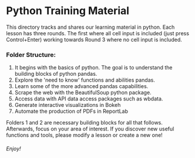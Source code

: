 # Python Training Material

This directory tracks and shares our learning material in python. Each lesson has three rounds.  The first where all cell input is included (just press Control+Enter) working towards Round 3 where no cell input is included.  

### Folder Structure: 
1. It begins with the basics of python. The goal is to understand the building blocks of python pandas. 
2. Explore the 'need to know' functions and abilities pandas. 
3. Learn some of the more advanced pandas capabilities. 
4. Scrape the web with the BeautifulSoup python package. 
5. Access data with API data access packages such as wbdata. 
6. Generate interactive visualizations in Bokeh 
7. Automate the production of PDFs in ReportLab

Folders 1 and 2 are necessary building blocks for all that follows. Afterwards, focus on your area of interest. If you discover new useful functions and tools, please modify a lesson or create a new one! 

###### Enjoy!
